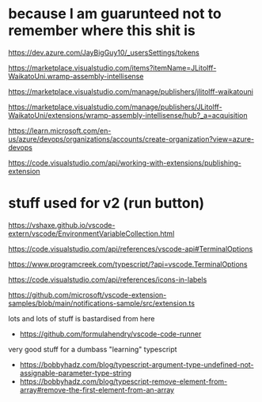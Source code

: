 # because I am guarunteed not to remember where this shit is

https://dev.azure.com/JayBigGuy10/_usersSettings/tokens

https://marketplace.visualstudio.com/items?itemName=JLitolff-WaikatoUni.wramp-assembly-intellisense

https://marketplace.visualstudio.com/manage/publishers/jlitolff-waikatouni

https://marketplace.visualstudio.com/manage/publishers/JLitolff-WaikatoUni/extensions/wramp-assembly-intellisense/hub?_a=acquisition


https://learn.microsoft.com/en-us/azure/devops/organizations/accounts/create-organization?view=azure-devops

https://code.visualstudio.com/api/working-with-extensions/publishing-extension

# stuff used for v2 (run button)

https://vshaxe.github.io/vscode-extern/vscode/EnvironmentVariableCollection.html

https://code.visualstudio.com/api/references/vscode-api#TerminalOptions

https://www.programcreek.com/typescript/?api=vscode.TerminalOptions

https://code.visualstudio.com/api/references/icons-in-labels

https://github.com/microsoft/vscode-extension-samples/blob/main/notifications-sample/src/extension.ts

lots and lots of stuff is bastardised from here 
- https://github.com/formulahendry/vscode-code-runner

very good stuff for a dumbass "learning" typescript
- https://bobbyhadz.com/blog/typescript-argument-type-undefined-not-assignable-parameter-type-string
- https://bobbyhadz.com/blog/typescript-remove-element-from-array#remove-the-first-element-from-an-array